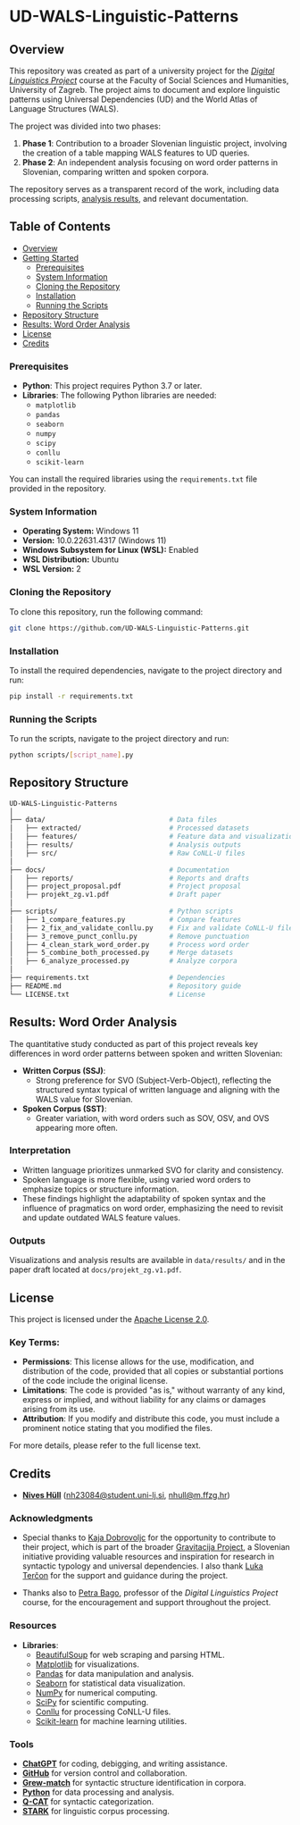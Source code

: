 # UD-WALS-Linguistic-Patterns

## Overview

This repository was created as part of a university project for the [*Digital Linguistics Project*](https://theta.ffzg.hr/ECTS/Predmet/Index/35946) course at the Faculty of Social Sciences and Humanities, University of Zagreb. The project aims to document and explore linguistic patterns using Universal Dependencies (UD) and the World Atlas of Language Structures (WALS).

The project was divided into two phases:
1. **Phase 1**: Contribution to a broader Slovenian linguistic project, involving the creation of a table mapping WALS features to UD queries.
2. **Phase 2**: An independent analysis focusing on word order patterns in Slovenian, comparing written and spoken corpora.

The repository serves as a transparent record of the work, including data processing scripts, [analysis results](#results-word-order-analysis), and relevant documentation.


## Table of Contents
- [Overview](#overview)
- [Getting Started](#getting-started)
  - [Prerequisites](#prerequisites)
  - [System Information](#system-information)
  - [Cloning the Repository](#cloning-the-repository)
  - [Installation](#installation)
  - [Running the Scripts](#running-the-scripts)
- [Repository Structure](#repository-structure)
- [Results: Word Order Analysis](#results-word-order-analysis)
- [License](#license)
- [Credits](#credits)

### Prerequisites
- **Python**: This project requires Python 3.7 or later.
- **Libraries**: The following Python libraries are needed:
  - `matplotlib`
  - `pandas`
  - `seaborn`
  - `numpy`
  - `scipy`
  - `conllu`
  - `scikit-learn`

You can install the required libraries using the `requirements.txt` file provided in the repository.


### System Information
- **Operating System:** Windows 11
- **Version:** 10.0.22631.4317 (Windows 11)
- **Windows Subsystem for Linux (WSL):** Enabled
- **WSL Distribution:** Ubuntu
- **WSL Version:** 2

### Cloning the Repository
To clone this repository, run the following command:

```bash
git clone https://github.com/UD-WALS-Linguistic-Patterns.git
```

### Installation
To install the required dependencies, navigate to the project directory and run:

```bash
pip install -r requirements.txt
```

### Running the Scripts
To run the scripts, navigate to the project directory and run:

```bash
python scripts/[script_name].py
```

## Repository Structure

```bash
UD-WALS-Linguistic-Patterns
│
├── data/                               # Data files
│   ├── extracted/                      # Processed datasets
│   ├── features/                       # Feature data and visualizations
│   ├── results/                        # Analysis outputs
│   ├── src/                            # Raw CoNLL-U files
│
├── docs/                               # Documentation
│   ├── reports/                        # Reports and drafts
│   ├── project_proposal.pdf            # Project proposal
│   ├── projekt_zg.v1.pdf               # Draft paper
│
├── scripts/                            # Python scripts
│   ├── 1_compare_features.py           # Compare features
│   ├── 2_fix_and_validate_conllu.py    # Fix and validate CoNLL-U files
│   ├── 3_remove_punct_conllu.py        # Remove punctuation
│   ├── 4_clean_stark_word_order.py     # Process word order
│   ├── 5_combine_both_processed.py     # Merge datasets
│   ├── 6_analyze_processed.py          # Analyze corpora
│
├── requirements.txt                    # Dependencies
├── README.md                           # Repository guide
└── LICENSE.txt                         # License
```

## Results: Word Order Analysis

The quantitative study conducted as part of this project reveals key differences in word order patterns between spoken and written Slovenian:

- **Written Corpus (SSJ)**:
  - Strong preference for SVO (Subject-Verb-Object), reflecting the structured syntax typical of written language and aligning with the WALS value for Slovenian.
- **Spoken Corpus (SST)**:
  - Greater variation, with word orders such as SOV, OSV, and OVS appearing more often.

### Interpretation
- Written language prioritizes unmarked SVO for clarity and consistency.
- Spoken language is more flexible, using varied word orders to emphasize topics or structure information.
- These findings highlight the adaptability of spoken syntax and the influence of pragmatics on word order, emphasizing the need to revisit and update outdated WALS feature values.

### Outputs
Visualizations and analysis results are available in `data/results/` and in the paper draft located at `docs/projekt_zg.v1.pdf`.

## License

This project is licensed under the [Apache License 2.0](http://www.apache.org/licenses/LICENSE-2.0).

### Key Terms:
- **Permissions**: This license allows for the use, modification, and distribution of the code, provided that all copies or substantial portions of the code include the original license.
- **Limitations**: The code is provided "as is," without warranty of any kind, express or implied, and without liability for any claims or damages arising from its use.
- **Attribution**: If you modify and distribute this code, you must include a prominent notice stating that you modified the files.

For more details, please refer to the full license text.

## Credits

- **[Nives Hüll](https://hulln.github.io/)** (nh23084@student.uni-lj.si, nhull@m.ffzg.hr)

### Acknowledgments
- Special thanks to [Kaja Dobrovoljc](https://kajad.github.io/) for the opportunity to contribute to their project, which is part of the broader [Gravitacija Project](https://www.aris-rs.si/sl/medn/gravity/predstavitev.asp), a Slovenian initiative providing valuable resources and inspiration for research in syntactic typology and universal dependencies. I also thank [Luka Terčon](https://www.fri.uni-lj.si/sl/o-fakulteti/osebje/luka-tercon) for the support and guidance during the project.

- Thanks also to [Petra Bago](https://theta.ffzg.hr/ECTS/Osoba/Index/2883), professor of the *Digital Linguistics Project* course, for the encouragement and support throughout the project.



### Resources
- **Libraries**: 
  - [BeautifulSoup](https://www.crummy.com/software/BeautifulSoup/bs4/doc/) for web scraping and parsing HTML.
  - [Matplotlib](https://matplotlib.org/) for visualizations.
  - [Pandas](https://pandas.pydata.org/) for data manipulation and analysis.
  - [Seaborn](https://seaborn.pydata.org/) for statistical data visualization.
  - [NumPy](https://numpy.org/) for numerical computing.
  - [SciPy](https://scipy.org/) for scientific computing.
  - [Conllu](https://pypi.org/project/conllu/) for processing CoNLL-U files.
  - [Scikit-learn](https://scikit-learn.org/) for machine learning utilities.

### Tools
- [**ChatGPT**](https://chat.openai.com/) for coding, debigging, and writing assistance.
- [**GitHub**](https://github.com/) for version control and collaboration.
- [**Grew-match**](https://match.grew.fr/) for syntactic structure identification in corpora.
- [**Python**](https://www.python.org/) for data processing and analysis.
- [**Q-CAT**](https://slovnica.ijs.si/wp-content/uploads/2019/10/Q-CAT_prirocnik.pdf) for syntactic categorization.
- [**STARK**](https://github.com/clarinsi/STARK) for linguistic corpus processing.